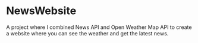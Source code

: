 # NewsWebsite
A project where I combined News API and Open Weather Map API to create a website where you can see the weather and get the latest news.
